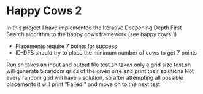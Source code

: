 # Happy Cows 2

In this project I have implemented the Iterative Deepening Depth First Search algorithm to the happy cows framework (see happy cows 1)

- Placements require 7 points for success
- ID-DFS should try to place the minimum number of cows to get 7 points

Run.sh takes an input and output file test.sh takes only a grid size test.sh will generate 5 random grids of the given size and print their solutions Not every random grid will have a solution, so after attempting all possible placements it will print "Failed!" and move on to the next test
